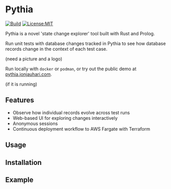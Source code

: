 # Pythia

[![Build](https://github.com/jonjau/pythia/actions/workflows/rust.yml/badge.svg)](https://github.com/jonjau/pythia/actions/workflows/rust.yml)
[![License:MIT](https://img.shields.io/badge/License-MIT-yellow.svg)](https://opensource.org/licenses/MIT)

Pythia is a novel 'state change explorer' tool built with Rust and Prolog.

Run unit tests with database changes tracked in Pythia to see how database records change in the context of each test case.

(need a picture and a logo)

Run locally with `docker` or `podman`, or try out the public demo at [pythia.jonjauhari.com](https://pythia.jonjauhari.com).

(if it is running)

## Features

- Observe how individual records evolve across test runs
- Web-based UI for exploring changes interactively
- Anonymous sessions
- Continuous deployment workflow to AWS Fargate with Terraform

## Usage

## Installation

## Example

